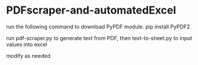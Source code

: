 # PDFscraper-and-automatedExcel

run the following command to download PyPDF module.
pip install PyPDF2

run pdf-scraper.py to generate text from PDF, then text-to-sheet.py to input values into excel

modify as needed
